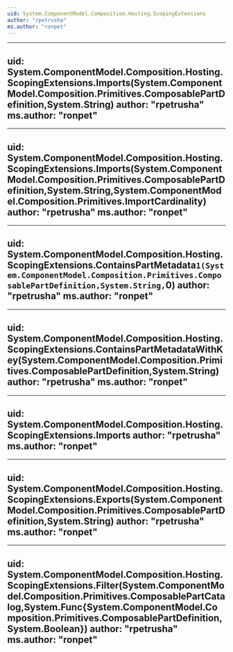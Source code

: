 ```yaml
---
uid: System.ComponentModel.Composition.Hosting.ScopingExtensions
author: "rpetrusha"
ms.author: "ronpet"
---
```


---
uid: System.ComponentModel.Composition.Hosting.ScopingExtensions.Imports(System.ComponentModel.Composition.Primitives.ComposablePartDefinition,System.String)
author: "rpetrusha"
ms.author: "ronpet"
---

---
uid: System.ComponentModel.Composition.Hosting.ScopingExtensions.Imports(System.ComponentModel.Composition.Primitives.ComposablePartDefinition,System.String,System.ComponentModel.Composition.Primitives.ImportCardinality)
author: "rpetrusha"
ms.author: "ronpet"
---

---
uid: System.ComponentModel.Composition.Hosting.ScopingExtensions.ContainsPartMetadata``1(System.ComponentModel.Composition.Primitives.ComposablePartDefinition,System.String,``0)
author: "rpetrusha"
ms.author: "ronpet"
---

---
uid: System.ComponentModel.Composition.Hosting.ScopingExtensions.ContainsPartMetadataWithKey(System.ComponentModel.Composition.Primitives.ComposablePartDefinition,System.String)
author: "rpetrusha"
ms.author: "ronpet"
---

---
uid: System.ComponentModel.Composition.Hosting.ScopingExtensions.Imports
author: "rpetrusha"
ms.author: "ronpet"
---

---
uid: System.ComponentModel.Composition.Hosting.ScopingExtensions.Exports(System.ComponentModel.Composition.Primitives.ComposablePartDefinition,System.String)
author: "rpetrusha"
ms.author: "ronpet"
---

---
uid: System.ComponentModel.Composition.Hosting.ScopingExtensions.Filter(System.ComponentModel.Composition.Primitives.ComposablePartCatalog,System.Func{System.ComponentModel.Composition.Primitives.ComposablePartDefinition,System.Boolean})
author: "rpetrusha"
ms.author: "ronpet"
---

